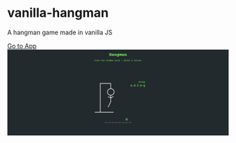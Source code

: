 # vanilla-hangman

A hangman game made in vanilla JS

[Go to App](https://vanilla-hangman.netlify.app//)
![App preview](img/preview.png)
